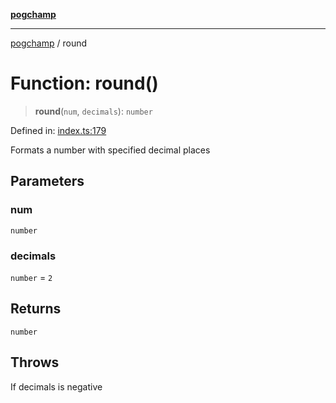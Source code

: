 [**pogchamp**](../README.md)

***

[pogchamp](../globals.md) / round

# Function: round()

> **round**(`num`, `decimals`): `number`

Defined in: [index.ts:179](https://github.com/antonandresen/pogchamp/blob/566c2f0caa8b1c8b5b0295aded976a7544ca5d21/index.ts#L179)

Formats a number with specified decimal places

## Parameters

### num

`number`

### decimals

`number` = `2`

## Returns

`number`

## Throws

If decimals is negative
